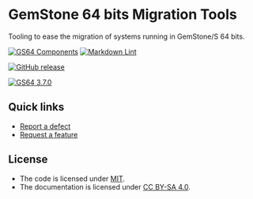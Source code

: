 # GemStone 64 bits Migration Tools

Tooling to ease the migration of systems running in GemStone/S 64 bits.

[![GS64 Components](https://github.com/ba-st/GemStone-64-Migration-Tools/actions/workflows/loading-gs64-components.yml/badge.svg)](https://github.com/ba-st/GemStone-64-Migration-Tools/actions/workflows/loading-gs64-components.yml)
[![Markdown Lint](https://github.com/ba-st/GemStone-64-Migration-Tools/actions/workflows/markdown-lint.yml/badge.svg)](https://github.com/ba-st/GemStone-64-Migration-Tools/actions/workflows/markdown-lint.yml)

[![GitHub release](https://img.shields.io/github/release/ba-st/GemStone-64-Migration-Tools.svg)](https://github.com/ba-st/GemStone-64-Migration-Tools/releases/latest)

[![GS64 3.7.0](https://img.shields.io/badge/GS64-3.7.0-informational)](https://gemtalksystems.com/products/gs64/)

## Quick links

- [Report a defect](https://github.com/ba-st/GemStone-64-Migration-Tools/issues/new?labels=Type%3A+Defect)
- [Request a feature](https://github.com/ba-st/GemStone-64-Migration-Tools/issues/new?labels=Type%3A+Feature)

## License

- The code is licensed under [MIT](LICENSE).
- The documentation is licensed under [CC BY-SA 4.0](http://creativecommons.org/licenses/by-sa/4.0/).
